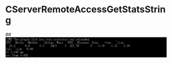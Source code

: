 # CServerRemoteAccessGetStatsString
##![example](https://github.com/bklol/CServerRemoteAccessGetStatsString/blob/main/20230225103733.png)
